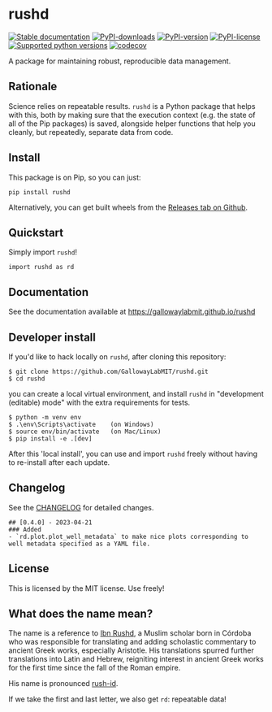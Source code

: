# rushd
[![Stable documentation](https://img.shields.io/badge/Documentation-stable-blue)](https://gallowaylabmit.github.io/rushd/en/main/)
[![PyPI-downloads](https://img.shields.io/pypi/dm/rushd)](https://pypi.org/project/rushd)
[![PyPI-version](https://img.shields.io/pypi/v/rushd)](https://pypi.org/project/rushd)
[![PyPI-license](https://img.shields.io/pypi/l/rushd)](https://pypi.org/project/rushd)
[![Supported python versions](https://img.shields.io/pypi/pyversions/rushd)](https://pypi.org/project/rushd)
[![codecov](https://codecov.io/gh/GallowayLabMIT/rushd/branch/main/graph/badge.svg?token=ALaU8lQxt5)](https://codecov.io/gh/GallowayLabMIT/rushd)

A package for maintaining robust, reproducible data management.

## Rationale
Science relies on repeatable results. `rushd` is a Python package that helps with this, both by making sure that the execution context (e.g. the state of all of the Pip packages) is saved, alongside helper functions that help you cleanly, but repeatedly, separate data from code.

## Install
This package is on Pip, so you can just:
```
pip install rushd
```

Alternatively, you can get built wheels from the [Releases tab on Github](https://github.com/GallowayLabMIT/rushd/releases).

## Quickstart
Simply import `rushd`!
```
import rushd as rd
```

## Documentation
See the documentation available at https://gallowaylabmit.github.io/rushd

## Developer install
If you'd like to hack locally on `rushd`, after cloning this repository:
```
$ git clone https://github.com/GallowayLabMIT/rushd.git
$ cd rushd
```
you can create a local virtual environment, and install `rushd` in "development (editable) mode"
with the extra requirements for tests.
```
$ python -m venv env
$ .\env\Scripts\activate    (on Windows)
$ source env/bin/activate   (on Mac/Linux)
$ pip install -e .[dev]
```
After this 'local install', you can use and import `rushd` freely without
having to re-install after each update.

## Changelog
See the [CHANGELOG](CHANGELOG.md) for detailed changes.
```
## [0.4.0] - 2023-04-21
### Added
- `rd.plot.plot_well_metadata` to make nice plots corresponding to well metadata specified as a YAML file.
```

## License
This is licensed by the MIT license. Use freely!

## What does the name mean?
The name is a reference to [Ibn Rushd](https://en.wikipedia.org/wiki/Averroes), a Muslim scholar born in Córdoba who was responsible for translating and adding scholastic commentary to ancient Greek works, especially Aristotle. His translations spurred further translations into Latin and Hebrew, reigniting interest in ancient Greek works for the first time since the fall of the Roman empire.

His name is pronounced [rush-id](https://translate.google.com/?sl=auto&tl=en&text=%20%D8%A7%D8%A8%D9%86%20%D8%B1%D8%B4%D8%AF&op=translate).

If we take the first and last letter, we also get `rd`: repeatable data!
